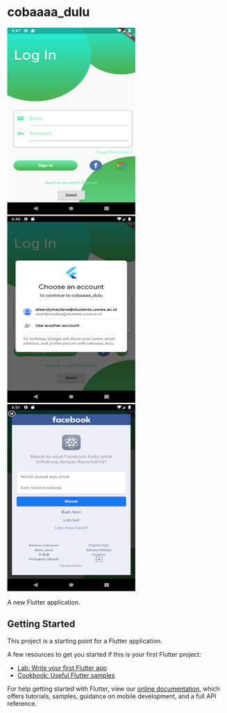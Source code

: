# cobaaaa_dulu

<img src="screenshoot/Screenshot_1576104472.png" width="295" height="430">
<img src="screenshoot/Screenshot_1576107611.png" width="295" height="430">
<img src="screenshoot/Screenshot_1576108274.png" width="295" height="430">


A new Flutter application.

## Getting Started

This project is a starting point for a Flutter application.

A few resources to get you started if this is your first Flutter project:

- [Lab: Write your first Flutter app](https://flutter.dev/docs/get-started/codelab)
- [Cookbook: Useful Flutter samples](https://flutter.dev/docs/cookbook)

For help getting started with Flutter, view our
[online documentation](https://flutter.dev/docs), which offers tutorials,
samples, guidance on mobile development, and a full API reference.
